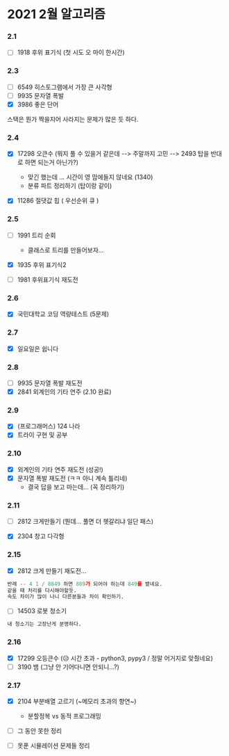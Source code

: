 # 2021 2월 알고리즘

### 2.1 

- [ ] 1918 후위 표기식 (첫 시도 오 마이 한시간)

### 2.3
- [ ] 6549 히스토그램에서 가장 큰 사각형
- [ ] 9935 문자열 폭발
- [x] 3986 좋은 단어

스택은 뭔가 짝을지어 사라지는 문제가 많은 듯 하다.

### 2.4

- [x] 17298 오큰수 (뭐지 풀 수 있을거 같은데 --> 주말까지 고민 --> 2493 탑을 반대로 하면 되는거 아닌가?)
    - 맞긴 했는데 ... 시간이 영 맘에들지 않네요 (1340)
    - 분류 파트 정리하기 (탑이랑 같이)    
- [x] 11286 절댓값 힙 ( 우선순위 큐 )


### 2.5 

- [ ] 1991 트리 순회
    - 클래스로 트리를 만들어보자...
    
- [x] 1935 후위 표기식2
- [ ] 1981 후위표기식 재도전


### 2.6
- [x] 국민대학교 코딩 역량테스트 (5문제)

### 2.7 
- [x] 일요일은 쉽니다

### 2.8

- [ ] 9935 문자열 폭발 재도전
- [x] 2841 외계인의 기타 연주 (2.10 완료)

### 2.9
- [x] (프로그래머스) 124 나라
- [x] 트라이 구현 및 공부

### 2.10

- [x] 외계인의 기타 연주 재도전 (성공!)
- [x] 문자열 폭발 재도전 (ㅋㅋ 아니 계속 틀리네)
    - 결국 답을 보고 마는데... (꼭 정리하기)


### 2.11

- [ ] 2812 크게만들기 (뭔데... 풀면 더 헷갈리냐 일단 패스)
- [x] 2304 창고 다각형


### 2.15 
- [x] 2812 크게 만들기 재도전...
```python
반례 -- 4 1 / 8849 하면 889가 되어야 하는데 849를 뱉네요.
같을 때 처리를 다시해야할듯.
속도 차이가 많이 나니 다른분들과 차이 확인하기. 
```

- [ ] 14503 로봇 청소기
```python
내 청소기는 고장난게 분명하다.
```

### 2.16

- [x] 17299 오등큰수 (😥 시간 초과 - python3, pypy3 / 정말 어거지로 맞췄네요)
- [ ] 3190 뱀 (그냥 안 기어다니면 안되니...?)

### 2.17

- [x] 2104 부분배열 고르기 (~메모리 초과의 향연~)
    - 분할정복 vs 동적 프로그래밍
    
- [ ] 그 동안 못한 정리
- [ ] 못푼 시뮬레이션 문제들 정리
 
